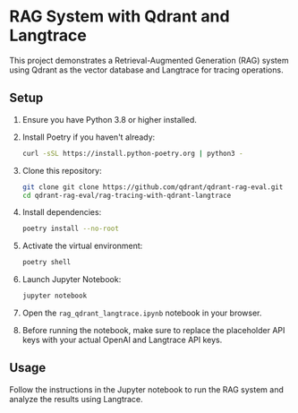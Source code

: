 # RAG System with Qdrant and Langtrace

This project demonstrates a Retrieval-Augmented Generation (RAG) system using Qdrant as the vector database and Langtrace for tracing operations.

## Setup

1. Ensure you have Python 3.8 or higher installed.

2. Install Poetry if you haven't already:

   ```bash
   curl -sSL https://install.python-poetry.org | python3 -
   ```

3. Clone this repository:

   ```bash
   git clone git clone https://github.com/qdrant/qdrant-rag-eval.git
   cd qdrant-rag-eval/rag-tracing-with-qdrant-langtrace
   ```

4. Install dependencies:

   ```bash
   poetry install --no-root
   ```

5. Activate the virtual environment:

   ```bash
   poetry shell
   ```

6. Launch Jupyter Notebook:

   ```bash
   jupyter notebook
   ```

7. Open the `rag_qdrant_langtrace.ipynb` notebook in your browser.

8. Before running the notebook, make sure to replace the placeholder API keys with your actual OpenAI and Langtrace API keys.

## Usage

Follow the instructions in the Jupyter notebook to run the RAG system and analyze the results using Langtrace.
